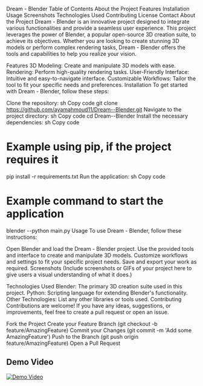 Dream - Blender
Table of Contents
About the Project
Features
Installation
Usage
Screenshots
Technologies Used
Contributing
License
Contact
About the Project
Dream - Blender is an innovative project designed to integrate various functionalities and provide a seamless user experience. This project leverages the power of Blender, a popular open-source 3D creation suite, to achieve its objectives. Whether you are looking to create stunning 3D models or perform complex rendering tasks, Dream - Blender offers the tools and capabilities to help you realize your vision.

Features
3D Modeling: Create and manipulate 3D models with ease.
Rendering: Perform high-quality rendering tasks.
User-Friendly Interface: Intuitive and easy-to-navigate interface.
Customizable Workflows: Tailor the tool to fit your specific needs and preferences.
Installation
To get started with Dream - Blender, follow these steps:

Clone the repository:
sh
Copy code
git clone https://github.com/ayamahmoud11/Dream--Blender.git
Navigate to the project directory:
sh
Copy code
cd Dream--Blender
Install the necessary dependencies:
sh
Copy code
# Example using pip, if the project requires it
pip install -r requirements.txt
Run the application:
sh
Copy code
# Example command to start the application
blender --python main.py
Usage
To use Dream - Blender, follow these instructions:

Open Blender and load the Dream - Blender project.
Use the provided tools and interface to create and manipulate 3D models.
Customize workflows and settings to fit your specific project needs.
Save and export your work as required.
Screenshots
(Include screenshots or GIFs of your project here to give users a visual understanding of what it does.)



Technologies Used
Blender: The primary 3D creation suite used in this project.
Python: Scripting language for extending Blender's functionality.
Other Technologies: List any other libraries or tools used.
Contributing
Contributions are welcome! If you have any ideas, suggestions, or improvements, feel free to create a pull request or open an issue.

Fork the Project
Create your Feature Branch (git checkout -b feature/AmazingFeature)
Commit your Changes (git commit -m 'Add some AmazingFeature')
Push to the Branch (git push origin feature/AmazingFeature)
Open a Pull Request

## Demo Video

[![Demo Video](https://example.com/video_thumbnail.png)](https://github.com/ayamahmoud11/Dream--Blender/blob/main/final%20result/WhatsApp%20Video%202024-05-30%20at%208.51.26%20PM.mp4)

